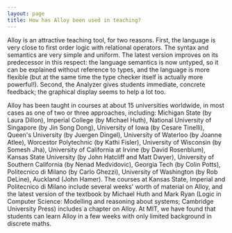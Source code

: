 ```yaml
---
layout: page
title: How has Alloy been used in teaching?
---
```


Alloy is an attractive teaching tool, for two reasons. First, the language is very close to first order logic with relational operators. The syntax and semantics are very simple and uniform. The latest version improves on its predecessor in this respect: the language semantics is now untyped, so it can be explained without reference to types, and the language is more flexible (but at the same time the type checker itself is actually more powerful!). Second, the Analyzer gives students immediate, concrete feedback; the graphical display seems to help a lot too.

Alloy has been taught in courses at about 15 universities worldwide, in most cases as one of two or three approaches, including: Michigan State (by Laura Dillon), Imperial College (by Michael Huth), National University of Singapore (by Jin Song Dong), University of Iowa (by Cesare Tinelli), Queen's University (by Juergen Dingel), University of Waterloo (by Joanne Atlee), Worcestor Polytechnic (by Kathi Fisler), University of Wisconsin (by Somesh Jha), University of California at Irvine (by David Rosenblum), Kansas State University (by John Hatcliff and Matt Dwyer), University of Southern California (by Nenad Medvidovic), Georgia Tech (by Colin Potts), Politecnico di Milano (by Carlo Ghezzi), University of Washington (by Rob DeLine), Auckland (John Hamer). The courses at Kansas State, Imperial and Politecnico di Milano include several weeks' worth of material on Alloy, and the latest version of the textbook by Michael Huth and Mark Ryan (Logic in Computer Science: Modelling and reasoning about systems; Cambridge University Press) includes a chapter on Alloy. At MIT, we have found that students can learn Alloy in a few weeks with only limited background in discrete maths.


